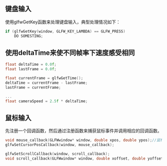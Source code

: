 ## 键盘输入
使用glfwGetKey函数来处理键盘输入，典型处理情况如下：
```Cpp
if (glfwGetKey(window, GLFW_KEY_LAMBDA) == GLFW_PRESS)
	DO SOMESTING;
```
## 使用deltaTime来使不同帧率下速度感受相同
```Cpp
float deltaTime = 0.0f;
float lastFrame = 0.0f;

float currentFrame = glfwGetTime();
deltaTime = currentFrame - lastFrame;
lastFrame = currentFrame;

...
float cameraSpeed = 2.5f * deltaTime;
```
## 鼠标输入
先注册一个回调函数，然后通过注册函数来捕获鼠标事件并调用相应的回调函数。
```Cpp
void mouse_callback(GLFWwindow* window, double xpos, double ypos);//鼠标移动事件
glfwSetCursorPosCallback(window, mouse_callback);

glfwSetScrollCallback(window, scroll_callback);
void scroll_callback(GLFWwindow* window, double xoffset, double yoffset)；//鼠标滚轮事件
```